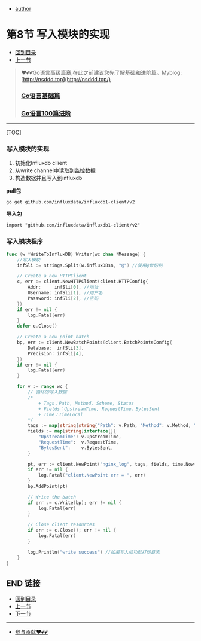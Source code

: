 + [author](https://github.com/3293172751)
# 第8节 写入模块的实现

+ [回到目录](../README.md)
+ [上一节](7.md)
> ❤️💕💕Go语言高级篇章,在此之前建议您先了解基础和进阶篇。Myblog:[http://nsddd.top](http://nsddd.top/)
> ###  **[Go语言基础篇](https://github.com/3293172751/Block_Chain/blob/master/TOC.md)**
>
> ###  **[Go语言100篇进阶](https://github.com/3293172751/Block_Chain/blob/master/Gomd_super/README.md)**
---


[TOC]

###  写入模块的实现

1. 初始化Influxdb cllient
2. 从write channel中读取到监控数据
3. 构造数据并且写入到influxdb



**pull包**

```
go get github.com/influxdata/influxdb1-client/v2  
```

**导入包**

```
import "github.com/influxdata/influxdb1-client/v2"
```



### 写入模块程序

```go
func (w *WriteToInfluxDB) Writer(wc chan *Message) {
	//写入模块
	infSli := strings.Split(w.influxDBsn, "@") //使用@做切割

	// Create a new HTTPClient
	c, err := client.NewHTTPClient(client.HTTPConfig{
		Addr:     infSli[0], //地址
		Username: infSli[1], //用户名
		Password: infSli[2], //密码
	})
	if err != nil {
		log.Fatal(err)
	}
	defer c.Close()

	// Create a new point batch
	bp, err := client.NewBatchPoints(client.BatchPointsConfig{
		Database:  infSli[3],
		Precision: infSli[4],
	})
	if err != nil {
		log.Fatal(err)
	}

	for v := range wc {
		// 循环的写入数据
		/*
			+ Tags：Path, Method, Scheme, Status
			+ Fields：UpstreamTime, RequestTime，BytesSent
			+ Time：TimeLocal
		*/
		tags := map[string]string{"Path": v.Path, "Method": v.Method, "Scheme": v.Scheme, "Status": v.Status}
		fields := map[string]interface{}{
			"UpstreamTime": v.UpstreamTime,
			"RequestTime":  v.RequestTime,
			"BytesSent":    v.BytesSent,
		}

		pt, err := client.NewPoint("nginx_log", tags, fields, time.Now()) //创建Influxdb字段
		if err != nil {
			log.Fatal("client.NewPoint err = ", err)
		}
		bp.AddPoint(pt)

		// Write the batch
		if err := c.Write(bp); err != nil {
			log.Fatal(err)
		}

		// Close client resources
		if err := c.Close(); err != nil {
			log.Fatal(err)
		}

		log.Println("write success") //如果写入成功就打印日志
	}
}
```



## END 链接
+ [回到目录](../README.md)
+ [上一节](7.md)
+ [下一节](9.md)
---
+ [参与贡献❤️💕💕](https://github.com/3293172751/Block_Chain/blob/master/Git/git-contributor.md)
